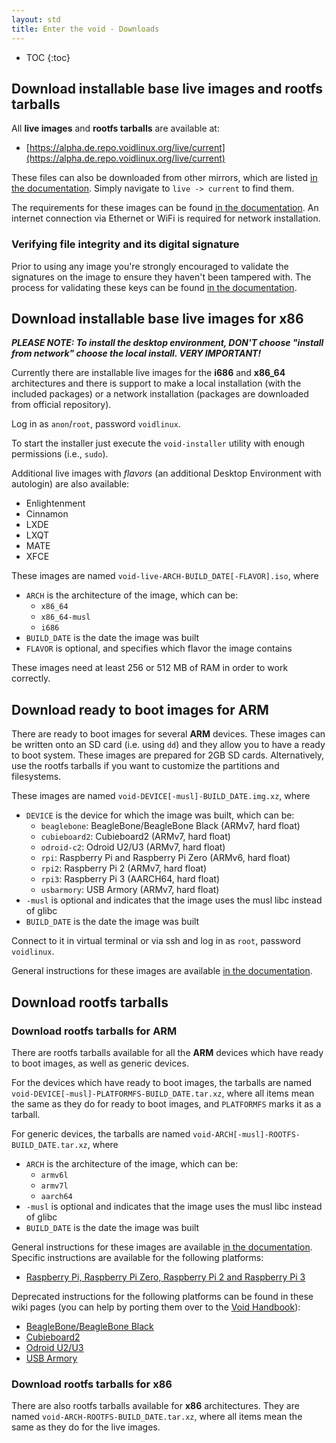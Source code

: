 ```yaml
---
layout: std
title: Enter the void - Downloads
---
```

* TOC
{:toc}

## Download installable base live images and rootfs tarballs

All **live images** and **rootfs tarballs** are available at:

- [https://alpha.de.repo.voidlinux.org/live/current](https://alpha.de.repo.voidlinux.org/live/current)

These files can also be downloaded from other mirrors, which are listed [in the documentation](https://docs.voidlinux.org/xbps/repositories/mirrors/index.html).
Simply navigate to `live -> current` to find them.

The requirements for these images can be found [in the documentation](https://docs.voidlinux.org/installation/index.html#base-system-requirements).
An internet connection via Ethernet or WiFi is required for network installation.

### Verifying file integrity and its digital signature

Prior to using any image you're strongly encouraged to validate the
signatures on the image to ensure they haven't been tampered with.
The process for validating these keys can be found [in the
documentation](https://docs.voidlinux.org/installation/index.html#downloading-installation-media).

## Download installable base live images for x86

***PLEASE NOTE: To install the desktop environment, DON'T choose "install from network" choose the local install. VERY IMPORTANT!***

Currently there are installable live images for the **i686** and **x86\_64** architectures
and there is support to make a local installation (with the included packages) or a network
installation (packages are downloaded from official repository).

Log in as `anon`/`root`, password `voidlinux`.

To start the installer just execute the `void-installer` utility with enough permissions (i.e., `sudo`).

Additional live images with *flavors* (an additional Desktop Environment with autologin) are also
available:

- Enlightenment
- Cinnamon
- LXDE
- LXQT
- MATE
- XFCE

These images are named `void-live-ARCH-BUILD_DATE[-FLAVOR].iso`, where

- `ARCH` is the architecture of the image, which can be:
   - `x86_64`
   - `x86_64-musl`
   - `i686`
- `BUILD_DATE` is the date the image was built
- `FLAVOR` is optional, and specifies which flavor the image contains

These images need at least 256 or 512 MB of RAM in order to work correctly.

## Download ready to boot images for ARM

There are ready to boot images for several **ARM** devices. These images can be written onto an SD card (i.e. using `dd`)
and they allow you to have a ready to boot system. These images are prepared for 2GB SD cards. Alternatively, use the
rootfs tarballs if you want to customize the partitions and filesystems.

These images are named `void-DEVICE[-musl]-BUILD_DATE.img.xz`, where

- `DEVICE` is the device for which the image was built, which can be:
   - `beaglebone`: BeagleBone/BeagleBone Black (ARMv7, hard float)
   - `cubieboard2`: Cubieboard2 (ARMv7, hard float)
   - `odroid-c2`: Odroid U2/U3 (ARMv7, hard float)
   - `rpi`: Raspberry Pi and Raspberry Pi Zero (ARMv6, hard float)
   - `rpi2`: Raspberry Pi 2 (ARMv7, hard float)
   - `rpi3`: Raspberry Pi 3 (AARCH64, hard float)
   - `usbarmory`: USB Armory (ARMv7, hard float)
- `-musl` is optional and indicates that the image uses the musl libc instead of glibc
- `BUILD_DATE` is the date the image was built

Connect to it in virtual terminal or via ssh and log in as `root`, password `voidlinux`.

General instructions for these images are available [in the documentation](https://docs.voidlinux.org/installation/guides/arm-devices/index.html).

## Download rootfs tarballs

### Download rootfs tarballs for ARM

There are rootfs tarballs available for all the **ARM** devices which have ready to boot images,
as well as generic devices.

For the devices which have ready to boot images, the tarballs are named
`void-DEVICE[-musl]-PLATFORMFS-BUILD_DATE.tar.xz`, where all items mean the same as they do for ready to
boot images, and `PLATFORMFS` marks it as a tarball.

For generic devices, the tarballs are named `void-ARCH[-musl]-ROOTFS-BUILD_DATE.tar.xz`, where

- `ARCH` is the architecture of the image, which can be:
   - `armv6l`
   - `armv7l`
   - `aarch64`
- `-musl` is optional and indicates that the image uses the musl libc instead of glibc
- `BUILD_DATE` is the date the image was built

General instructions for these images are available [in the documentation](https://docs.voidlinux.org/installation/guides/arm-devices/index.html).
Specific instructions are available for the following platforms:

- [Raspberry Pi, Raspberry Pi Zero, Raspberry Pi 2 and Raspberry Pi 3](https://docs.voidlinux.org/installation/guides/arm-devices/platforms.html#raspberry-pi)

Deprecated instructions for the following platforms can be found in these wiki pages (you can help by porting them over to the [Void Handbook](https://github.com/void-linux/void-docs/blob/master/CONTRIBUTING.md)):

- [BeagleBone/BeagleBone Black](https://wiki.voidlinux.org/Beaglebone)
- [Cubieboard2](https://wiki.voidlinux.org/Cubieboard2_SD-Card)
- [Odroid U2/U3](https://wiki.voidlinux.org/Odroid_U2)
- [USB Armory](https://wiki.voidlinux.org/USB_Armory)

### Download rootfs tarballs for x86

There are also rootfs tarballs available for **x86** architectures. They are named
`void-ARCH-ROOTFS-BUILD_DATE.tar.xz`, where all items mean the same as they do for the live images.
